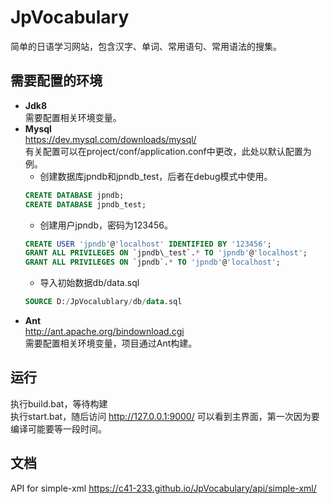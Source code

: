 # JpVocabulary
简单的日语学习网站，包含汉字、单词、常用语句、常用语法的搜集。

## 需要配置的环境
* **Jdk8**  
	需要配置相关环境变量。
* **Mysql**  
	https://dev.mysql.com/downloads/mysql/  
	有关配置可以在project/conf/application.conf中更改，此处以默认配置为例。  
	* 创建数据库jpndb和jpndb_test，后者在debug模式中使用。  
	```SQL
	CREATE DATABASE jpndb;  
	CREATE DATABASE jpndb_test;  
	```
	* 创建用户jpndb，密码为123456。
	```SQL
	CREATE USER 'jpndb'@'localhost' IDENTIFIED BY '123456';
	GRANT ALL PRIVILEGES ON `jpndb\_test`.* TO 'jpndb'@'localhost';
	GRANT ALL PRIVILEGES ON `jpndb`.* TO 'jpndb'@'localhost';
	```
	* 导入初始数据db/data.sql  
	```SQL
	SOURCE D:/JpVocalublary/db/data.sql
	```
* **Ant**  
	http://ant.apache.org/bindownload.cgi  
	需要配置相关环境变量，项目通过Ant构建。

## 运行
执行build.bat，等待构建  
执行start.bat，随后访问 http://127.0.0.1:9000/ 可以看到主界面，第一次因为要编译可能要等一段时间。
  
## 文档 
API for simple-xml https://c41-233.github.io/JpVocabulary/api/simple-xml/